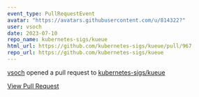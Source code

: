 ```yaml
---
event_type: PullRequestEvent
avatar: "https://avatars.githubusercontent.com/u/814322?"
user: vsoch
date: 2023-07-10
repo_name: kubernetes-sigs/kueue
html_url: https://github.com/kubernetes-sigs/kueue/pull/967
repo_url: https://github.com/kubernetes-sigs/kueue
---
```


<a href='https://github.com/vsoch' target='_blank'>vsoch</a> opened a pull request to <a href='https://github.com/kubernetes-sigs/kueue' target='_blank'>kubernetes-sigs/kueue</a>

<a href='https://github.com/kubernetes-sigs/kueue/pull/967' target='_blank'>View Pull Request</a>